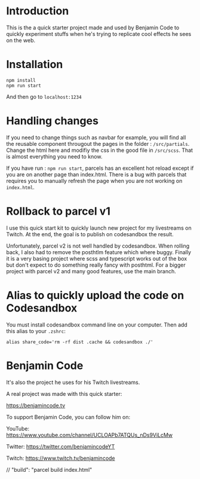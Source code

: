 # Introduction
This is the a quick starter project made and used by Benjamin Code to quickly experiment stuffs when he's trying to replicate cool effects he sees on the web.


# Installation
``` 
npm install
npm run start
```

And then go to `localhost:1234`

# Handling changes
If you need to change things such as navbar for example, you will find all the reusable component througout the pages in the folder : `/src/partials`.
Change the html here and modifiy the css in the good file in `/src/scss`.
That is almost everything you need to know.

If you have run : `npm run start`, parcels has an excellent hot reload except if you are on another page than index.html. There is a bug with parcels that requires you to manually refresh the page when you are not working on `index.html`.


# Rollback to parcel v1
I use this quick start kit to quickly launch new project for my livestreams on Twitch. At the end, the goal is to publish on codesandbox the result.

Unfortunately, parcel v2 is not well handled by codesandbox. When rolling back, I also had to remove the posthtlm feature which where buggy.
Finally it is a very basing project where scss and typescript works out of the box but don't expect to do something really fancy with posthtml.
For a bigger project with parcel v2 and many good features, use the main branch.

# Alias to quickly upload the code on Codesandbox
You must install codesandbox command line on your computer. Then add this alias to your `.zshrc`:

```
alias share_code='rm -rf dist .cache && codesandbox ./'
```

# Benjamin Code

It's also the project he uses for his Twitch livestreams.

A real project was made with this quick starter:

https://benjamincode.tv

To support Benjamin Code, you can follow him on:

YouTube: https://www.youtube.com/channel/UCLOAPb7ATQUs_nDs9ViLcMw

Twitter: https://twitter.com/benjamincodeYT

Twitch: https://www.twitch.tv/benjamincode



// "build": "parcel build index.html"